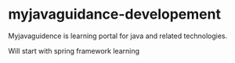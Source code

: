 # myjavaguidance-developement
Myjavaguidence is learning portal for java and related technologies.

Will start with spring framework learning
